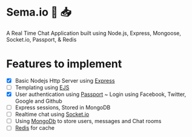 # Sema.io :incoming_envelope: :inbox_tray:

A Real Time Chat Application built using Node.js, Express, Mongoose, Socket.io, Passport, &amp; Redis

# Features to implement
 
- [x] Basic Nodejs Http Server using [Express](https://www.express.com/)
- [ ] Templating using [EJS](http://ejs.co/)
- [x] User authentication using [Passport](http://www.passportjs.org/) ~ Login using Facebook, Twitter, Google and Github
- [ ] Express sessions, Stored in MongoDB
- [ ] Realtime chat using [Socket.io](https://socket.io/)
- [ ] Using [MongoDb](https://www.mongodb.com/) to store users, messages and Chat rooms
- [ ] [Redis](https://redis.io/) for cache
